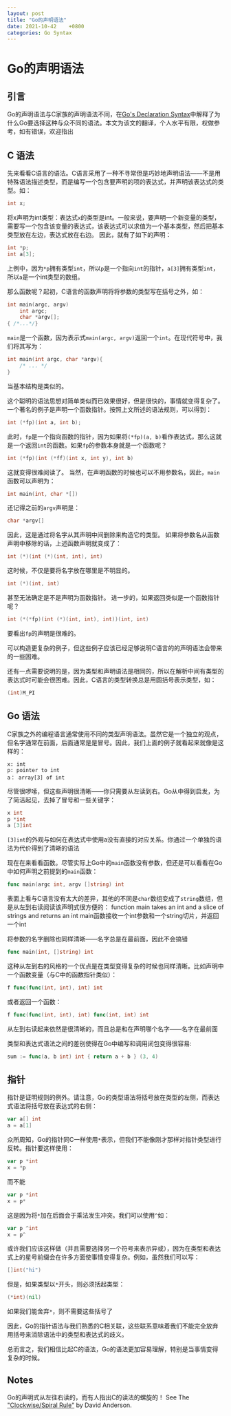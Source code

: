 ```yaml
---
layout: post
title: "Go的声明语法"
date: 2021-10-42    +0800
categories: Go Syntax
---
```


# Go的声明语法

## 引言
Go的声明语法与C家族的声明语法不同，在[Go's Declaration Syntax](https://blog.go-zh.org/gos-declaration-syntax)中解释了为什么Go要选择这种与众不同的语法。本文为该文的翻译，个人水平有限，权做参考，如有错误，欢迎指出

## C 语法
先来看看C语言的语法。C语言采用了一种不寻常但是巧妙地声明语法——不是用特殊语法描述类型，而是编写一个包含要声明的项的表达式，并声明该表达式的类型。如：
```C
int x;
```
将x声明为int类型：表达式`x`的类型是int。一般来说，要声明一个新变量的类型，需要写一个包含该变量的表达式，该表达式可以求值为一个基本类型，然后把基本类型放在左边，表达式放在右边。
因此，就有了如下的声明：
```C
int *p;
int a[3];
```
上例中，因为`*p`拥有类型`int`，所以`p`是一个指向`int`的指针，`a[3]`拥有类型`int`，所以`a`是一个int类型的数组。

那么函数呢？起初，C语言的函数声明将将参数的类型写在括号之外，如：
```C
int main(argc, argv)
    int argc;
    char *argv[];
{ /*...*/}
```
`main`是一个函数，因为表示式`main(argc, argv)`返回一个`int`。在现代符号中，我们将其写为：
```C
int main(int argc, char *argv){
    /* ... */
}
```
当基本结构是类似的。

这个聪明的语法思想对简单类似而已效果很好，但是很快的，事情就变得复杂了。一个著名的例子是声明一个函数指针。按照上文所述的语法规则，可以得到：
```C
int (*fp)(int a, int b);
```
此时，`fp`是一个指向函数的指针，因为如果将`(*fp)(a, b)`看作表达式，那么这就是一个返回`int`的函数。如果`fp`的参数本身就是一个函数呢？
```C
int (*fp)(int (*ff)(int x, int y), int b)
```
这就变得很难阅读了。
当然，在声明函数的时候也可以不用参数名，因此，`main`函数可以声明为：
```C
int main(int, char *[])
```
还记得之前的`argv`声明是：
```C
char *argv[]
```
因此，这是通过将名字从其声明中间删除来构造它的类型。
如果将参数名从函数声明中移除的话，上述函数声明就变成了：
```C
int (*)(int (*)(int, int), int)
```
这时候，不仅是要将名字放在哪里是不明显的。
```C
int (*)(int, int)
```
甚至无法确定是不是声明为函数指针。
进一步的，如果返回类似是一个函数指针呢？
```C
int (*(*fp)(int (*)(int, int), int))(int, int)
```
要看出`fp`的声明是很难的。

可以构造更复杂的例子，但这些例子应该已经足够说明C语言的的声明语法会带来的一些困难。

还有一点需要说明的是，因为类型和声明语法是相同的，所以在解析中间有类型的表达式时可能会很困难。因此，C语言的类型转换总是用圆括号表示类型，如：
```C
(int)M_PI
```


## Go 语法
C家族之外的编程语言通常使用不同的类型声明语法。虽然它是一个独立的观点，但名字通常在前面，后面通常是是冒号。因此，我们上面的例子就看起来就像是这样的：
```
x: int
p: pointer to int
a： array[3] of int
```
尽管很啰嗦，但这些声明很清晰——你只需要从左读到右。Go从中得到启发，为了简洁起见，去掉了冒号和一些关键字：
```Go
x int
p *int
a [3]int
```
`[3]int`的外观与如何在表达式中使用a没有直接的对应关系。你通过一个单独的语法为代价得到了清晰的语法

现在在来看看函数。尽管实际上Go中的`main`函数没有参数，但还是可以看看在Go中如何声明之前提到的`main`函数：
```Go
func main(argc int, argv []string) int
```
表面上看与C语言没有太大的差异，其他的不同是`char`数组变成了`string`数组，但是从左到右读阅读该声明式很方便的：
function main takes an int and a slice of strings and returns an int
main函数接收一个int参数和一个string切片，并返回一个int

将参数的名字删除也同样清晰——名字总是在最前面，因此不会搞错
```Go
func main(int, []string) int
```

这种从左到右的风格的一个优点是在类型变得复杂的时候也同样清晰。比如声明中一个函数变量（与C中的函数指针类似）：
```Go
f func(func(int, int), int) int
```
或者返回一个函数：
```Go
f func(func(int, int), int) func(int, int) int
```

从左到右读起来依然是很清晰的，而且总是和在声明哪个名字——名字在最前面

类型和表达式语法之间的差别使得在Go中编写和调用闭包变得很容易:
```Go
sum := func(a, b int) int { return a + b } (3, 4)
```


## 指针
指针是证明规则的例外。请注意，Go的类型语法将括号放在类型的左侧，而表达式语法将括号放在表达式的右侧：
```Go
var a[] int
a = a[1]
```

众所周知，Go的指针同C一样使用`*`表示，但我们不能像刚才那样对指针类型进行反转。指针要这样使用：
```Go
var p *int
x = *p
```
而不能
```Go
var p *int
x = p*
```
这是因为将`*`加在后面会于乘法发生冲突。我们可以使用`^`如：
```Go
var p ^int
x = p^
```
或许我们应该这样做（并且需要选择另一个符号来表示异或），因为在类型和表达式上的星号前缀会在许多方面使事情变得复杂。例如，虽然我们可以写：
```Go
[]int("hi")
```
但是，如果类型以`*`开头，则必须括起类型：
```Go
(*int)(nil)
```
如果我们能舍弃`*`，则不需要这些括号了

因此，Go的指针语法与我们熟悉的C相关联，这些联系意味着我们不能完全放弃用括号来消除语法中的类型和表达式的歧义。

总而言之，我们相信比起C的语法，Go的语法更加容易理解，特别是当事情变得复杂的时候。

## Notes
Go的声明式从左往右读的，而有人指出C的读法的螺旋的！
See The ["Clockwise/Spiral Rule"](http://c-faq.com/decl/spiral.anderson.html) by David Anderson.

